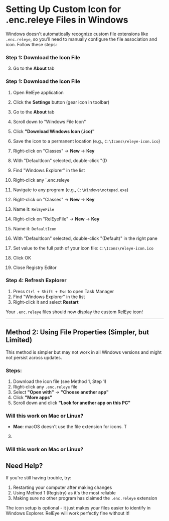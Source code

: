 # Setting Up Custom Icon for .enc.releye Files in Windows

Windows doesn't automatically recognize custom file extensions like `.enc.releye`, so you'll need to manually configure the file association and icon. Follow these steps:

### Step 1: Download the Icon File

3. Go to the **About** tab

### Step 1: Download the Icon File

1. Open RelEye application
2. Click the **Settings** button (gear icon in toolbar)
3. Go to the **About** tab
4. Scroll down to "Windows File Icon"
5. Click **"Download Windows Icon (.ico)"**
6. Save the icon to a permanent location (e.g., `C:\Icons\releye-icon.ico`)
2. Right-click on "Classes" → **New** → **Key**

6. With "DefaultIcon" selected, double-click "(D



2. Find "Windows Explorer" in the list






2. Right-click any `.enc.releye

6. Navigate to any program (e.g., `C:\Windows\notepad.exe`)
2. Right-click on "Classes" → **New** → **Key**
3. Name it: `RelEyeFile`
4. Right-click on "RelEyeFile" → **New** → **Key**
5. Name it: `DefaultIcon`
6. With "DefaultIcon" selected, double-click "(Default)" in the right pane
7. Set value to the full path of your icon file: `C:\Icons\releye-icon.ico`
8. Click OK
9. Close Registry Editor

### Step 4: Refresh Explorer

1. Press `Ctrl + Shift + Esc` to open Task Manager
2. Find "Windows Explorer" in the list
3. Right-click it and select **Restart**

Your `.enc.releye` files should now display the custom RelEye icon!

---

## Method 2: Using File Properties (Simpler, but Limited)

This method is simpler but may not work in all Windows versions and might not persist across updates.

### Steps:

1. Download the icon file (see Method 1, Step 1)
2. Right-click any `.enc.releye` file
3. Select **"Open with"** → **"Choose another app"**
4. Click **"More apps"**
5. Scroll down and click **"Look for another app on this PC"**
### Will this work on Mac or Linux?
- **Mac**: macOS doesn't use the file extension for icons. T




3. 























































### Will this work on Mac or Linux?






## Need Help?

If you're still having trouble, try:
1. Restarting your computer after making changes
2. Using Method 1 (Registry) as it's the most reliable
3. Making sure no other program has claimed the `.enc.releye` extension

The icon setup is optional - it just makes your files easier to identify in Windows Explorer. RelEye will work perfectly fine without it!
